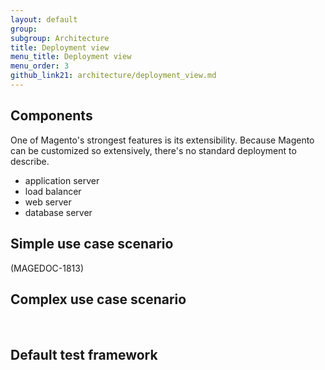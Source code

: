 ```yaml
---
layout: default
group: 
subgroup: Architecture
title: Deployment view
menu_title: Deployment view
menu_order: 3
github_link21: architecture/deployment_view.md
---
```


<h2>Components</h2>
One of Magento's strongest features is its extensibility. Because Magento can be customized so extensively, there's no standard deployment to describe. 


* application server
* load balancer
* web server
* database server



<h2>Simple use case scenario</h2> 
(MAGEDOC-1813)

<h2>Complex use case scenario</h2> 

<h2>Default test framework</h2>

